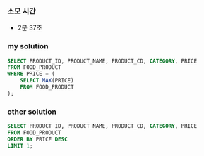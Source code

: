 ### 소모 시간
- 2분 37초

### my solution
```sql
SELECT PRODUCT_ID, PRODUCT_NAME, PRODUCT_CD, CATEGORY, PRICE
FROM FOOD_PRODUCT
WHERE PRICE = (
    SELECT MAX(PRICE)
    FROM FOOD_PRODUCT
);
```

### other solution
```sql
SELECT PRODUCT_ID, PRODUCT_NAME, PRODUCT_CD, CATEGORY, PRICE
FROM FOOD_PRODUCT
ORDER BY PRICE DESC
LIMIT 1;
```
